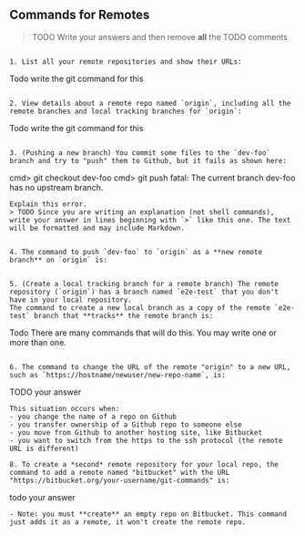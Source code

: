 ## Commands for Remotes

> TODO Write your answers and then remove **all** the TODO comments
   ```

1. List all your remote repositories and show their URLs:
   ```
   Todo write the git command for this
   ```

2. View details about a remote repo named `origin`, including all the remote branches and local tracking branches for `origin`:
   ```
   Todo write the git command for this
   ```

3. (Pushing a new branch) You commit some files to the `dev-foo` branch and try to "push" them to Github, but it fails as shown here:

   ```
   cmd>  git checkout dev-foo
   cmd>  git push
   fatal:  The current branch dev-foo has no upstream branch. 
   ```
   Explain this error.
   > TODO Since you are writing an explanation (not shell commands), write your answer in lines beginning with `>` like this one. The text will be formatted and may include Markdown.


4. The command to push `dev-foo` to `origin` as a **new remote branch** on `origin` is:


5. (Create a local tracking branch for a remote branch) The remote repository (`origin`) has a branch named `e2e-test` that you don't have in your local repository.   
   The command to create a new local branch as a copy of the remote `e2e-test` branch that **tracks** the remote branch is:
   ```
   Todo There are many commands that will do this.  You may write one or more than one.
   ```

6. The command to change the URL of the remote "origin" to a new URL, such as `https://hostname/newuser/new-repo-name`, is:
   ```
   TODO your answer
   ```
   This situation occurs when:
   - you change the name of a repo on Github
   - you transfer ownership of a Github repo to someone else
   - you move from Github to another hosting site, like Bitbucket
   - you want to switch from the https to the ssh protocol (the remote URL is different)    

8. To create a *second* remote repository for your local repo, the command to add a remote named "bitbucket" with the URL "https://bitbucket.org/your-username/git-commands" is:
   ```
   todo your answer
   ```
   - Note: you must **create** an empty repo on Bitbucket. This command just adds it as a remote, it won't create the remote repo.

